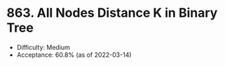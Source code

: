 # 863. All Nodes Distance K in Binary Tree
- Difficulty: Medium
- Acceptance: 60.8% (as of 2022-03-14)
